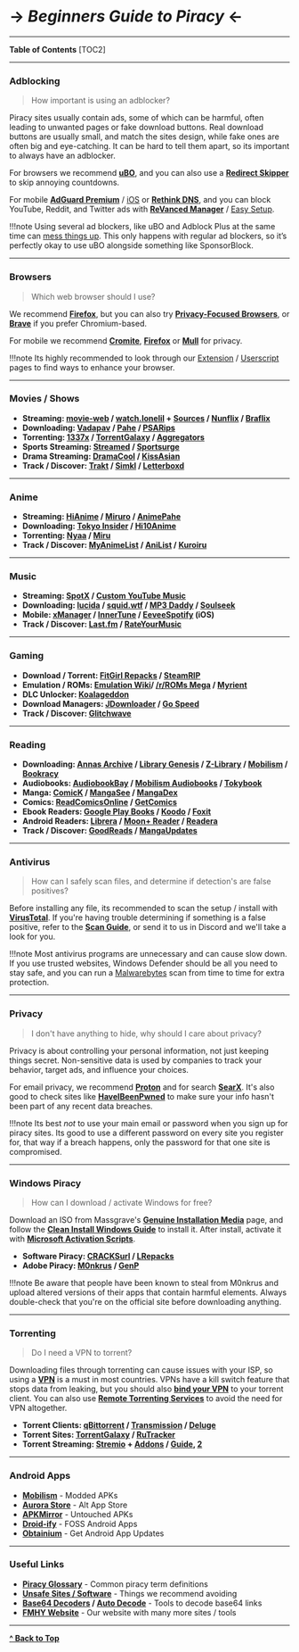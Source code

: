 # -> ***Beginners Guide to Piracy*** <-

***
**Table of Contents**
[TOC2]

***

### Adblocking

> How important is using an adblocker?

Piracy sites usually contain ads, some of which can be harmful, often leading to unwanted pages or fake download buttons. Real download buttons are usually small, and match the sites design, while fake ones are often big and eye-catching. It can be hard to tell them apart, so its important to always have an adblocker.

For browsers we recommend **[uBO](https://github.com/gorhill/uBlock#installation)**, and you can also use a **[Redirect Skipper](https://fmhy.net/adblockvpnguide#redirect-bypass)** to skip annoying countdowns. 

For mobile **[AdGuard Premium](https://rentry.co/FMHYBase64#adguard-premium)** / [iOS](https://rentry.co/FMHYBase64#adguard-pro-ios) or **[Rethink DNS](https://rethinkdns.com/app)**, and you can block YouTube, Reddit, and Twitter ads with **[ReVanced Manager](https://github.com/revanced/revanced-manager)** / [Easy Setup](https://rentry.co/revanced-auto-update).

!!!note Using several ad blockers, like uBO and Adblock Plus at the same time can [mess things up](https://twitter.com/gorhill/status/1033706103782170625). This only happens with regular ad blockers, so it’s perfectly okay to use uBO alongside something like SponsorBlock.

***

### Browsers

> Which web browser should I use?

We recommend  **[Firefox](https://www.mozilla.org/en-US/firefox/new/)**, but you can also try **[Privacy-Focused Browsers](https://www.reddit.com/r/FREEMEDIAHECKYEAH/wiki/adblock-vpn-privacy/#wiki_.25B7_browser_privacy)**, or **[Brave](https://brave.com/)** if you prefer Chromium-based. 

For mobile we recommend **[Cromite](https://github.com/uazo/cromite)**, **[Firefox](https://www.mozilla.org/en-US/firefox/browsers/mobile/android/)** or **[Mull](https://gitlab.com/divested-mobile/mull-fenix)** for privacy.

!!!note Its highly recommended to look through our [Extension](https://www.reddit.com/r/FREEMEDIAHECKYEAH/wiki/internet-tools#wiki_.25B7_browser_extensions) / [Userscript](https://www.reddit.com/r/FREEMEDIAHECKYEAH/wiki/internet-tools#wiki_.25B7_userscripts) pages to find ways to enhance your browser.

***

### Movies / Shows

* **Streaming: [movie-web](https://erynith.github.io/movie-web-instances/) / [watch.lonelil](https://watch.lonelil.ru/) + [Sources](https://watch.lonelil.ru/onboarding/extension) / [Nunflix](https://nunflix.org/) / [Braflix](https://www.braflix.is/)**
* **Downloading:  [Vadapav](https://rentry.co/FMHYBase64#vadapav) / [Pahe](https://pahe.ink/) / [PSARips](https://psa.wf/)**
* **Torrenting: [1337x](https://1337x.to/movie-library/1/) / [TorrentGalaxy](https://torrentgalaxy.to/torrents.php?parent_cat=Movies) / [Aggregators](https://www.reddit.com/r/FREEMEDIAHECKYEAH/wiki/torrent/#wiki_.25B7_aggregators)**
* **Sports Streaming: [Streamed](https://streamed.su/) / [Sportsurge](https://v2.sportsurge.net/home4/)**
* **Drama Streaming: [DramaCool](https://asianc.to/) / [KissAsian](https://kissasian.video/)**
* **Track / Discover: [Trakt](https://trakt.tv/) / [Simkl](https://simkl.com/) / [Letterboxd](https://letterboxd.com/)**

***

### Anime 

* **Streaming: [HiAnime](https://hianime.to/) / [Miruro](https://www.miruro.com/) / [AnimePahe](https://animepahe.ru/)**
* **Downloading: [Tokyo Insider](https://www.tokyoinsider.com/) / [Hi10Anime](https://hi10anime.com/)**
* **Torrenting: [Nyaa](https://nyaa.si/) / [Miru](https://miru.watch/)**
* **Track / Discover: [MyAnimeList](https://myanimelist.net/) / [AniList](https://anilist.co/) / [Kuroiru](https://kuroiru.co/)**

***

### Music

* **Streaming: [SpotX](https://github.com/SpotX-Official/SpotX) / [Custom YouTube Music](https://th-ch.github.io/youtube-music/)**
* **Downloading: [lucida](https://lucida.to/) / [squid.wtf](https://squid.wtf/) / [MP3 Daddy](https://mp3-daddy.com/) / [Soulseek](https://slsknet.org/)**
* **Mobile: [xManager](https://www.xmanagerapp.com/) / [InnerTune](https://github.com/z-huang/InnerTune) / [EeveeSpotify](https://github.com/whoeevee/EeveeSpotify) (iOS)**
* **Track / Discover: [Last.fm](https://www.last.fm/home) / [RateYourMusic](https://rateyourmusic.com/)**

***

### Gaming

* **Download / Torrent: [FitGirl Repacks](https://fitgirl-repacks.site/) / [SteamRIP](https://steamrip.com/)**
* **Emulation / ROMs: [Emulation Wiki](https://emulation.gametechwiki.com/index.php/Main_Page)/ [/r/ROMs Mega](https://r-roms.github.io/) / [Myrient](https://rentry.co/FMHYBase64#myrient)**
* **DLC Unlocker: [Koalageddon](https://github.com/acidicoala/Koalageddon/)** 
* **Download Managers: [JDownloader](https://jdownloader.org/jdownloader2) / [Go Speed](https://gopeed.com/)**
* **Track / Discover: [Glitchwave](https://glitchwave.com/)**

***

### Reading

* **Downloading: [Annas Archive](https://annas-archive.org/) / [Library Genesis](https://libgen.is) / [Z-Library](https://z-lib.gs/) / [Mobilism](https://forum.mobilism.org) / [Bookracy](https://bookracy.ru)**
* **Audiobooks: [AudiobookBay](https://audiobookbay.lu/) / [Mobilism Audiobooks](https://forum.mobilism.org/viewforum.php?f=124) / [Tokybook](https://tokybook.com/)**
* **Manga: [ComicK](https://comick.io/) / [MangaSee](https://mangasee123.com/) / [MangaDex](https://mangadex.org/)**
* **Comics: [ReadComicsOnline](https://readcomiconline.li/) / [GetComics](https://getcomics.org/)**
* **Ebook Readers: [Google Play Books](https://play.google.com/books) / [Koodo](https://www.koodoreader.com/) / [Foxit](https://www.foxit.com/pdf-reader/)**
* **Android Readers: [Librera](https://librera.mobi/) / [Moon+ Reader](https://www.moondownload.com/) / [Readera](https://play.google.com/store/apps/details?id=org.readera)**
* **Track / Discover: [GoodReads](https://www.goodreads.com/) / [MangaUpdates](https://www.mangaupdates.com/)**

***

### Antivirus

> How can I safely scan files, and determine if detection's are false positives?

Before installing any file, its recommended to scan the setup / install with **[VirusTotal](https://www.virustotal.com/)**. If you're having trouble determining if something is a false positive, refer to the **[Scan Guide](https://rentry.co/VTGuide)**, or send it to us in Discord and we'll take a look for you.

!!!note Most antivirus programs are unnecessary and can cause slow down. If you use trusted websites, Windows Defender should be all you need to stay safe, and you can run a [Malwarebytes](https://www.malwarebytes.com/) scan from time to time for extra protection.

***

### Privacy 

> I don't have anything to hide, why should I care about privacy?

Privacy is about controlling your personal information, not just keeping things secret. Non-sensitive data is used by companies to track your behavior, target ads, and influence your choices. 

For email privacy, we recommend **[Proton](https://proton.me/mail)** and for search **[SearX](https://searx.nixnet.services/)**. It's also good to check sites like **[HaveIBeenPwned](https://haveibeenpwned.com/Passwords)** to make sure your info hasn't been part of any recent data breaches.

!!!note Its best *not* to use your main email or password when you sign up for piracy sites. Its good to use a different password on every site you register for, that way if a breach happens, only the password for that one site is compromised.

***

### Windows Piracy

> How can I download / activate Windows for free?

Download an ISO from Massgrave's **[Genuine Installation Media](https://massgrave.dev/genuine-installation-media)** page, and follow the **[Clean Install Windows Guide](https://gravesoft.dev/clean_install_windows)** to install it. After install, activate it with **[Microsoft Activation Scripts](https://massgrave.dev/#Method-1---PowerShell)**.

* **Software Piracy: [CRACKSurl](https://cracksurl.com/) / [LRepacks](https://lrepacks.net/)**
* **Adobe Piracy: [M0nkrus](https://w14.monkrus.ws/) / [GenP](https://www.reddit.com/r/GenP/wiki/redditgenpguides/)**

!!!note Be aware that people have been known to steal from M0nkrus and upload altered versions of their apps that contain harmful elements. Always double-check that you're on the official site before downloading anything.

***

### Torrenting

> Do I need a VPN to torrent?

Downloading files through torrenting can cause issues with your ISP, so using a **[VPN](https://www.reddit.com/r/FREEMEDIAHECKYEAH/wiki/adblock-vpn-privacy#wiki_.25BA_vpn)** is a must in most countries. VPNs have a kill switch feature that stops data from leaking, but you should also **[bind your VPN](https://redd.it/ssy8vv)** to your torrent client. You can also use **[Remote Torrenting Services](https://www.reddit.com/r/FREEMEDIAHECKYEAH/wiki/torrent#wiki_.25B7_remote_torrenting)** to avoid the need for VPN altogether.

* **Torrent Clients: [qBittorrent](https://www.qbittorrent.org/) / [Transmission](https://transmissionbt.com/) / [Deluge](https://www.deluge-torrent.org/)**
* **Torrent Sites:  [TorrentGalaxy](https://torrentgalaxy.to/) / [RuTracker](https://rutracker.org/)**
* **Torrent Streaming: [Stremio](https://www.stremio.com/) + [Addons](https://stremio-addons.netlify.app/) / [Guide](https://guides.viren070.me/stremio), [2](https://rentry.co/bye-sudo)**

***

### Android Apps

* **[Mobilism](https://forum.mobilism.org/viewforum.php?f=398)** - Modded APKs
* **[Aurora Store](https://auroraoss.com/)** - Alt App Store
* **[APKMirror](https://www.apkmirror.com/)** - Untouched APKs
* **[Droid-ify](https://github.com/Droid-ify/client)** - FOSS Android Apps
* **[Obtainium](https://github.com/ImranR98/Obtainium/)** - Get Android App Updates

***

### Useful Links

* **[Piracy Glossary](https://rentry.org/the-piracy-glossary)** - Common piracy term definitions
* **[Unsafe Sites / Software](https://redd.it/10bh0h9)** - Things we recommend avoiding
* **[Base64 Decoders](https://fmhy.net/text-tools#encode-decode) / [Auto Decode](https://greasyfork.org/en/scripts/485772)** - Tools to decode base64 links
* **[FMHY Website](https://fmhy.net/)** - Our website with many more sites / tools

***

**[^ Back to Top](#beginners-guide-to-piracy)**
